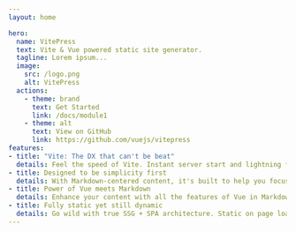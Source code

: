 ```yaml
---
layout: home

hero:
  name: VitePress
  text: Vite & Vue powered static site generator.
  tagline: Lorem ipsum...
  image:
    src: /logo.png
    alt: VitePress
  actions:
    - theme: brand
      text: Get Started
      link: /docs/module1
    - theme: alt
      text: View on GitHub
      link: https://github.com/vuejs/vitepress
features:
- title: "Vite: The DX that can't be beat"
  details: Feel the speed of Vite. Instant server start and lightning fast HMR that stays fast regardless of the app size.
- title: Designed to be simplicity first
  details: With Markdown-centered content, it's built to help you focus on writing and deployed with minimum configuration.
- title: Power of Vue meets Markdown
  details: Enhance your content with all the features of Vue in Markdown, while being able to customize your site with Vue.
- title: Fully static yet still dynamic
  details: Go wild with true SSG + SPA architecture. Static on page load, but engage users with 100% interactivity from there.
---
```

